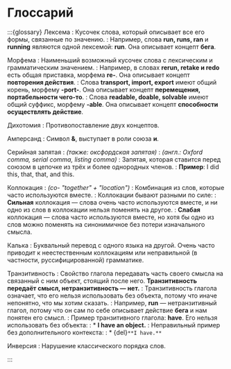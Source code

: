 # Глоссарий

:::{glossary}
Лексема
: Кусочек слова, который описывает все его формы, связанные по значению. 
: Например, слова **run, runs, ran** и **running** являются одной лексемой: **run**. Она описывает концепт **бега**.

Морфема
: Наименьший возможный кусочек слова с лексическим и грамматическим значением.
: Например, в словах **rerun, retake и redo** есть общая приставка, морфема **re-**. Она описывает концепт **повторения действия**.
: Слова **transport, import, export** имеют общий корень, морфему **-port-**. Она описывает концепт **перемещения, портабельности чего-то**.
: Слова **readable, doable, solvable** имеют общий суффикс, морфему **-able**. Она описывает концепт **способности осуществлять действие**.

Дихотомия
: Противопоставление двух концептов.

Амперсанд
: Символ **&**, выступает в роли союза **и**.

Серийная запятая
: *(также: оксфордская запятая)*
: *(англ.: Oxford comma, serial comma, listing comma)*
: Запятая, которая ставится перед союзом в цепочке из трёх и более однородных членов.
: **Пример**: I did this, that, that, and this.

Коллокация
: *(co- "together" + "location")*
: Комбинация из слов, которые часто используются вместе.
: Коллокации бывают разными по силе:
: **Сильная** коллокация — слова очень часто используются вместе, и ни одно из слов в коллокации нельзя поменять на другое.
: **Слабая** коллокация — слова часто используются вместе, но хотя бы одно из слов можно поменять на синонимичное без потери изначального смысла.

Калька
: Буквальный перевод с одного языка на другой. Очень часто приводит к неестественным коллокациям или неправильной (в частности, руссифицированной) грамматике.

Транзитивность
: Свойство глагола передавать часть своего смысла на связанный с ним объект, стоящий после него. **Транзитивность передаёт смысл, нетранзитивность — нет.**
: Транзитивность глагола означает, что его нельзя использовать без объекта, потому что иначе непонятно, что мы хотим сказать. 
: Например, **run** — нетранзитивный глагол, потому что он сам по себе описывает действие **бега** и нам понятен его смысл. 
: Пример транзитивного глагола: **have**. Его нельзя использовать без объекта:
: * **I have an object.** 
: Неправильный пример без дополнительного контекста:
: * {del}`**I have.**`

Инверсия
: Нарушение классического порядка слов.

:::

